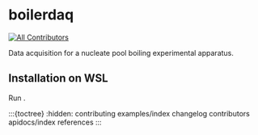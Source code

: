# boilerdaq

[![All Contributors](https://img.shields.io/github/all-contributors/softboiler/boilerdaq?color=ee8449&style=flat-square)](../README.md#contributors)

Data acquisition for a nucleate pool boiling experimental apparatus.

## Installation on WSL

Run [](../scripts/Initialize-UlLinuxMacOS.ps1).

:::{toctree}
:hidden:
contributing
examples/index
changelog
contributors
apidocs/index
references
:::
